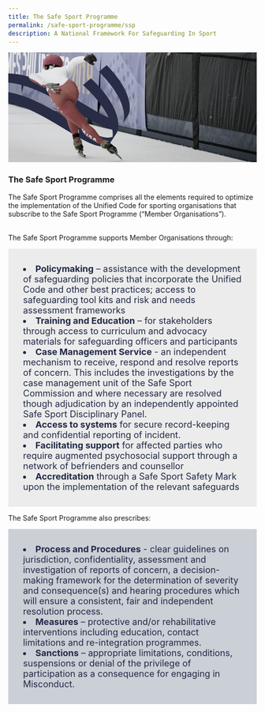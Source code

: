 ```yaml
---
title: The Safe Sport Programme
permalink: /safe-sport-programme/ssp
description: A National Framework For Safeguarding In Sport
---
```


![Alt text for image on Isomer site](/images/programme.jpg)

### The Safe Sport Programme
 
The Safe Sport Programme comprises all the elements required to optimize the implementation of the Unified Code for sporting organisations that subscribe to the Safe Sport Programme (“Member Organisations”).
<br><br>

The Safe Sport Programme supports Member Organisations through:
<div style="font-size:18px;color:#202945; background-color:#ECECEC; padding:30px"> <li><b>Policymaking</b> – assistance with the development of safeguarding policies that incorporate the Unified Code and other best practices; access to safeguarding tool kits and risk and needs assessment frameworks <br></li>
<li><b>Training and Education</b> – for stakeholders through access to curriculum and advocacy materials for safeguarding officers and participants </li>
<li><b>Case Management Service</b> - an independent mechanism to receive, respond and resolve reports of concern. This includes the investigations by the case management unit of the Safe Sport Commission and where necessary are resolved though adjudication by an independently appointed Safe Sport Disciplinary Panel. </li>
<li><b>Access to systems</b> for secure record-keeping and confidential reporting of incident. </li>
<li><b>Facilitating support</b> for affected parties who require augmented psychosocial support through a network of befrienders and counsellor </li>
<li><b>Accreditation</b> through a Safe Sport Safety Mark upon the implementation of the relevant safeguards</li></div>

The Safe Sport Programme also prescribes:
<div style="font-size:18px;color:#202945; background-color:#CBCFD6; padding:30px">
<li><b>Process and Procedures</b> - clear guidelines on jurisdiction, confidentiality, assessment and
investigation of reports of concern, a decision-making framework for the determination of severity and consequence(s) and hearing procedures which will ensure a consistent, fair and independent resolution process. </li>
<li><b>Measures</b> – protective and/or rehabilitative interventions including education, contact limitations and re-integration programmes.</li>
<li><b>Sanctions</b> – appropriate limitations, conditions, suspensions or denial of the privilege of
participation as a consequence for engaging in Misconduct.</li></div>